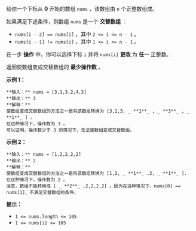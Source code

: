 给你一个下标从 **0** 开始的数组 `nums` ，该数组由 `n` 个正整数组成。

如果满足下述条件，则数组 `nums` 是一个 **交替数组** ：

  * `nums[i - 2] == nums[i]` ，其中 `2 <= i <= n - 1` 。
  * `nums[i - 1] != nums[i]` ，其中 `1 <= i <= n - 1` 。

在一步 **操作** 中，你可以选择下标 `i` 并将 `nums[i]` **更改** 为 **任一** 正整数。

返回使数组变成交替数组的 **最少操作数** 。



**示例 1：**

    
    
    **输入：** nums = [3,1,3,2,4,3]
    **输出：** 3
    **解释：**
    使数组变成交替数组的方法之一是将该数组转换为 [3,1,3, _ **1**_ , _ **3**_ , _ **1**_ ] 。
    在这种情况下，操作数为 3 。
    可以证明，操作数少于 3 的情况下，无法使数组变成交替数组。

**示例 2：**

    
    
    **输入：** nums = [1,2,2,2,2]
    **输出：** 2
    **解释：**
    使数组变成交替数组的方法之一是将该数组转换为 [1,2, _ **1**_ ,2, _ **1**_ ].
    在这种情况下，操作数为 2 。
    注意，数组不能转换成 [ _ **2**_ ,2,2,2,2] 。因为在这种情况下，nums[0] == nums[1]，不满足交替数组的条件。
    



**提示：**

  * `1 <= nums.length <= 105`
  * `1 <= nums[i] <= 105`


